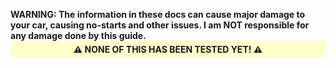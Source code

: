 <div style="text-align:left; font-weight: bold; padding-top:1em;">WARNING: The information in these docs can cause major damage to your car, causing no-starts and other issues. I am NOT responsible for any damage done by this guide. <br>
<div style="padding:5px 3px;background-color:#ffffcc; border-radius: 5px; text-align:center;"> ⚠ NONE OF THIS HAS BEEN TESTED YET! ⚠</div></div>